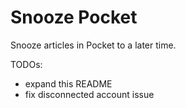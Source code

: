 # Snooze Pocket

Snooze articles in Pocket to a later time.

TODOs:
* expand this README
* fix disconnected account issue
